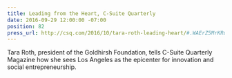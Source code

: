 ```yaml
---
title: Leading from the Heart, C-Suite Quarterly
date: 2016-09-29 12:00:00 -07:00
position: 82
press_url: http://csq.com/2016/10/tara-roth-leading-heart/#.WAErZ5MrKRu
---
```


Tara Roth, president of the Goldhirsh Foundation, tells C-Suite Quarterly Magazine how she sees Los Angeles as the epicenter for innovation and social entrepreneurship.
